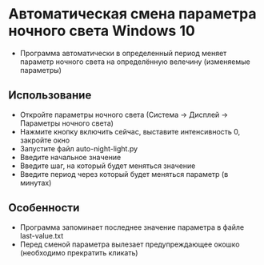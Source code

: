 # Автоматическая смена параметра ночного света Windows 10 
- Программа автоматически в определенный период меняет параметр ночного света на определённую велечину (изменяемые параметры)
## Использование
- Откройте параметры ночного света (Система -> Дисплей -> Параметры ночного света)
- Нажмите кнопку включить сейчас, выставите интенсивность 0, закройте окно
- Запустите файл auto-night-light.py
- Введите начальное значение
- Введите шаг, на который будет меняться значение
- Введите период через который будет меняться параметр (в минутах)

## Особенности
- Программа запоминает последнее значение параметра в файле last-value.txt
- Перед сменой параметра вылезает предупреждающее окошко (необходимо прекратить кликать)
